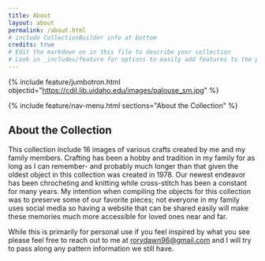 ```yaml
---
title: About
layout: about
permalink: /about.html
# include CollectionBuilder info at bottom
credits: true
# Edit the markdown on in this file to describe your collection
# Look in _includes/feature for options to easily add features to the page
---
```


{% include feature/jumbotron.html objectid="https://cdil.lib.uidaho.edu/images/palouse_sm.jpg" %}

{% include feature/nav-menu.html sections="About the Collection" %}

## About the Collection

This collection include 16 images of various crafts created by me and my family members. Crafting has been a hobby and tradition in my family for as long as I can remember- and probably much longer than that given the oldest object in this collection was created in 1978. Our newest endeavor has been chrocheting and knitting while cross-stitch has been a constant for many years. My intention when compiling the objects for this collection was to preserve some of our favorite pieces; not everyone in my family uses social media so having a website that can be shared easily will make these memories much more accessible for loved ones near and far.

While this is primarily for personal use if you feel inspired by what you see please feel free to reach out to me at rorydawn96@gmail.com and I will try to pass along any pattern information we still have.

